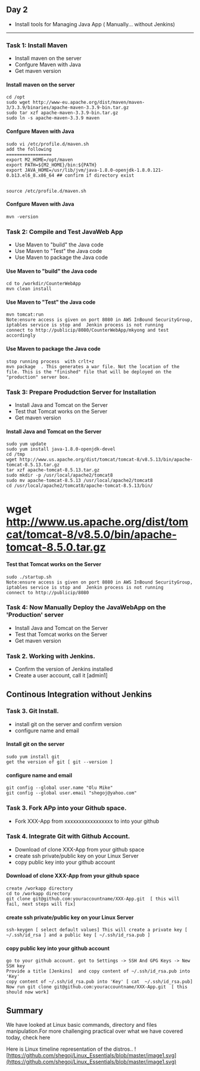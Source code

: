 
## Day 2

- Install tools for Managing Java App ( Manually... without Jenkins)


---

###  Task 1: Install Maven 

- Install maven on the server
- Confgure Maven with Java
- Get maven version


#### Install maven on the server

    cd /opt
    sudo wget http://www-eu.apache.org/dist/maven/maven-3/3.3.9/binaries/apache-maven-3.3.9-bin.tar.gz
    sudo tar xzf apache-maven-3.3.9-bin.tar.gz
    sudo ln -s apache-maven-3.3.9 maven

#### Confgure Maven with Java

    sudo vi /etc/profile.d/maven.sh
    add the following 
    =================
    export M2_HOME=/opt/maven
    export PATH=${M2_HOME}/bin:${PATH}
    export JAVA_HOME=/usr/lib/jvm/java-1.8.0-openjdk-1.8.0.121-0.b13.el6_8.x86_64 ## confirm if directory exist


    source /etc/profile.d/maven.sh

#### Confgure Maven with Java
    mvn -version



###  Task 2: Compile and Test JavaWeb App 

- Use Maven to "build" the Java code
- Use Maven to "Test" the Java code
- Use Maven to package the Java code

    
#### Use Maven to "build" the Java code

    cd to /workdir/CounterWebApp 
    mvn clean install  


#### Use Maven to "Test" the Java code  

    mvn tomcat:run
    Note:ensure access is given on port 8080 in AWS InBound SecurityGroup, iptables service is stop and  Jenkin process is not running
    connect to http://publicip/8080/CounterWebApp/mkyong and test accordingly


#### Use Maven to package the Java code

    stop running process  with crlt+z
    mvn package  . This generates a war file. Not the location of the file. This is the "finished" file that will be deployed on the "production" server box.



###  Task 3: Prepare Produdction Server for Installation

- Install Java and Tomcat on the Server
- Test that Tomcat works on the Server
- Get maven version


#### Install Java and Tomcat on the Server

    sudo yum update
    sudo yum install java-1.8.0-openjdk-devel
    cd /tmp
    wget http://www.us.apache.org/dist/tomcat/tomcat-8/v8.5.13/bin/apache-tomcat-8.5.13.tar.gz
    tar xzf apache-tomcat-8.5.13.tar.gz 
    sudo mkdir -p /usr/local/apache2/tomcat8
    sudo mv apache-tomcat-8.5.13 /usr/local/apache2/tomcat8
    cd /usr/local/apache2/tomcat8/apache-tomcat-8.5.13/bin/


# wget http://www.us.apache.org/dist/tomcat/tomcat-8/v8.5.0/bin/apache-tomcat-8.5.0.tar.gz
    

#### Test that Tomcat works on the Server

    sudo ./startup.sh 
    Note:ensure access is given on port 8080 in AWS InBound SecurityGroup, iptables service is stop and  Jenkin process is not running
    connect to http://publicip/8080


###  Task 4: Now Manually Deploy the JavaWebApp on the 'Production' server 

- Install Java and Tomcat on the Server
- Test that Tomcat works on the Server
- Get maven version








### Task 2. Working with Jenkins.

- Confirm the version of Jenkins installed
- Create a user account, call it [admin1]


## Continous Integration without Jenkins


### Task 3. Git Install.

- install git on the server and confirm version
- configure name and email

#### Install git on the server

    sudo yum install git
    get the version of git [ git --version ]

#### configure name and email

    git config --global user.name "Olu Mike"
    git config --global user.email "shegoj@yahoo.com"

### Task 3. Fork APp into your Github space.

- Fork XXX-App from xxxxxxxxxxxxxxxxx to into your github



### Task 4. Integrate Git with Github Account.

- Download of clone XXX-App from your github space
- create ssh private/public key on your Linux Server
- copy public key into your github account 

#### Download of clone XXX-App from your github space

    create /workapp directory
    cd to /workapp directory
    git clone git@github.com:youraccountname/XXX-App.git  [ this will fail, next steps will fix]

#### create ssh private/public key on your Linux Server

    ssh-keygen [ select default values] This will create a private key [ ~/.ssh/id_rsa ] and a public key [ ~/.ssh/id_rsa.pub ]

#### copy public key into your github account 

    go to your github account. got to Settings -> SSH And GPG Keys -> New SSH key
    Provide a title [Jenkins]  and copy content of ~/.ssh/id_rsa.pub into 'Key'
    copy content of ~/.ssh/id_rsa.pub into 'Key' [ cat  ~/.ssh/id_rsa.pub]
    Now run git clone git@github.com:youraccountname/XXX-App.git  [ this should now work]




## Summary

We have looked at Linux basic commands, directory and files manipulation.For more challenging practical over what we have covered today, check here

Here is Linux timeline representation of the distros.. ![https://github.com/shegoj/Linux_Essentials/blob/master/image1.svg](https://github.com/shegoj/Linux_Essentials/blob/master/image1.svg)
